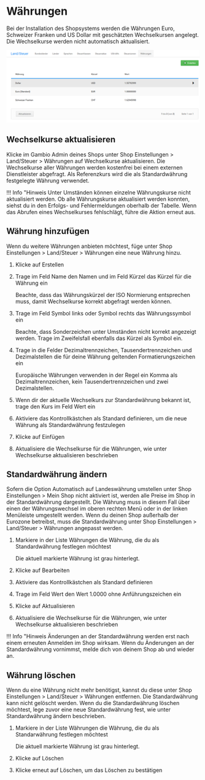 # Währungen 

Bei der Installation des Shopsystems werden die Währungen Euro, Schweizer Franken und US Dollar mit geschätzten Wechselkursen angelegt. Die Wechselkurse werden nicht automatisch aktualisiert.

![](Bilder/Abb059_UebersichtUeberDieWaehrungen.PNG "Übersicht über die Währungen")

## Wechselkurse aktualisieren 

Klicke im Gambio Admin deines Shops unter Shop Einstellungen \> Land/Steuer \> Währungen auf Wechselkurse aktualisieren. Die Wechselkurse aller Währungen werden kostenfrei bei einem externen Dienstleister abgefragt. Als Referenzkurs wird die als Standardwährung festgelegte Währung verwendet.

!!! Info "Hinweis
	 Unter Umständen können einzelne Währungskurse nicht aktualisiert werden. Ob alle Währungskurse aktualisiert werden konnten, siehst du in den Erfolgs- und Fehlermeldungen oberhalb der Tabelle. Wenn das Abrufen eines Wechselkurses fehlschlägt, führe die Aktion erneut aus.

## Währung hinzufügen 

Wenn du weitere Währungen anbieten möchtest, füge unter Shop Einstellungen \> Land/Steuer \> Währungen eine neue Währung hinzu.

1.  Klicke auf Erstellen
2.  Trage im Feld Name den Namen und im Feld Kürzel das Kürzel für die Währung ein

    Beachte, dass das Währungskürzel der ISO Normierung entsprechen muss, damit Wechselkurse korrekt abgefragt werden können.

3.  Trage im Feld Symbol links oder Symbol rechts das Währungssymbol ein

    Beachte, dass Sonderzeichen unter Umständen nicht korrekt angezeigt werden. Trage im Zweifelsfall ebenfalls das Kürzel als Symbol ein.

4.  Trage in die Felder Dezimaltrennzeichen, Tausendertrennzeichen und Dezimalstellen die für deine Währung geltenden Formatierungszeichen ein

    Europäische Währungen verwenden in der Regel ein Komma als Dezimaltrennzeichen, kein Tausendertrennzeichen und zwei Dezimalstellen.

5.  Wenn dir der aktuelle Wechselkurs zur Standardwährung bekannt ist, trage den Kurs im Feld Wert ein
6.  Aktiviere das Kontrollkästchen als Standard definieren, um die neue Währung als Standardwährung festzulegen
7.  Klicke auf Einfügen
8.  Aktualisiere die Wechselkurse für die Währungen, wie unter Wechselkurse aktualisieren beschrieben

## Standardwährung ändern 

Sofern die Option Automatisch auf Landeswährung umstellen unter Shop Einstellungen \> Mein Shop nicht aktiviert ist, werden alle Preise im Shop in der Standardwährung dargestellt. Die Währung muss in diesem Fall über einen der Währungswechsel im oberen rechten Menü oder in der linken Menüleiste umgestellt werden. Wenn du deinen Shop außerhalb der Eurozone betreibst, muss die Standardwährung unter Shop Einstellungen \> Land/Steuer \> Währungen angepasst werden.

1.  Markiere in der Liste Währungen die Währung, die du als Standardwährung festlegen möchtest

    Die aktuell markierte Währung ist grau hinterlegt.

2.  Klicke auf Bearbeiten
3.  Aktiviere das Kontrollkästchen als Standard definieren
4.  Trage im Feld Wert den Wert 1.0000 ohne Anführungszeichen ein
5.  Klicke auf Aktualisieren
6.  Aktualisiere die Wechselkurse für die Währungen, wie unter Wechselkurse aktualisieren beschrieben

!!! Info "Hinweis
	 Änderungen an der Standardwährung werden erst nach einem erneuten Anmelden im Shop wirksam. Wenn du Änderungen an der Standardwährung vornimmst, melde dich von deinem Shop ab und wieder an.

## Währung löschen 

Wenn du eine Währung nicht mehr benötigst, kannst du diese unter Shop Einstellungen \> Land/Steuer \> Währungen entfernen. Die Standardwährung kann nicht gelöscht werden. Wenn du die Standardwährung löschen möchtest, lege zuvor eine neue Standardwährung fest, wie unter Standardwährung ändern beschrieben.

1.  Markiere in der Liste Währungen die Währung, die du als Standarwährung festlegen möchtest

    Die aktuell markierte Währung ist grau hinterlegt.

2.  Klicke auf Löschen
3.  Klicke erneut auf Löschen, um das Löschen zu bestätigen



